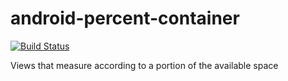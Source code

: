 # android-percent-container
[![Build Status](https://travis-ci.org/ffornasini/android-percent-container.svg?branch=master)](https://travis-ci.org/ffornasini/android-percent-container)

Views that measure according to a portion of the available space 
